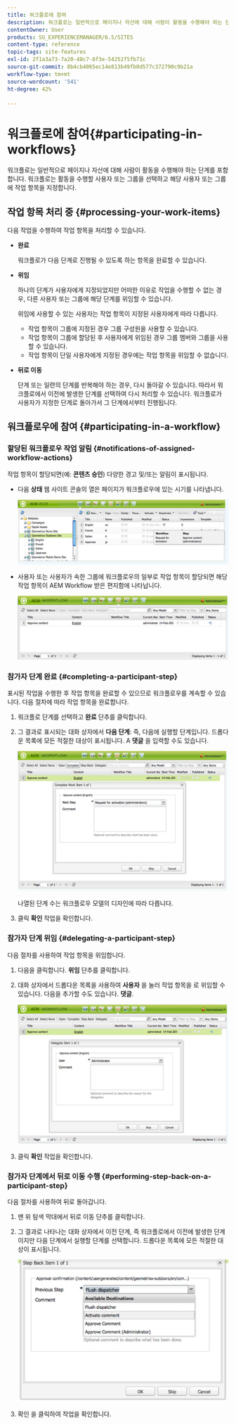 ```yaml
---
title: 워크플로에 참여
description: 워크플로는 일반적으로 페이지나 자산에 대해 사람이 활동을 수행해야 하는 단계를 포함합니다. 워크플로는 활동을 수행할 사용자 또는 그룹을 선택하고 해당 사용자 또는 그룹에 작업 항목을 지정합니다.
contentOwner: User
products: SG_EXPERIENCEMANAGER/6.5/SITES
content-type: reference
topic-tags: site-features
exl-id: 2f1a3a73-7a20-48c7-8f3e-54252f5fb71c
source-git-commit: 8b4cb4065ec14e813b49fb0d577c372790c9b21a
workflow-type: tm+mt
source-wordcount: '541'
ht-degree: 42%

---
```


# 워크플로에 참여{#participating-in-workflows}

워크플로는 일반적으로 페이지나 자산에 대해 사람이 활동을 수행해야 하는 단계를 포함합니다. 워크플로는 활동을 수행할 사용자 또는 그룹을 선택하고 해당 사용자 또는 그룹에 작업 항목을 지정합니다.

## 작업 항목 처리 중 {#processing-your-work-items}

다음 작업을 수행하여 작업 항목을 처리할 수 있습니다.

* **완료**

  워크플로가 다음 단계로 진행될 수 있도록 하는 항목을 완료할 수 있습니다.

* **위임**

  하나의 단계가 사용자에게 지정되었지만 어떠한 이유로 작업을 수행할 수 없는 경우, 다른 사용자 또는 그룹에 해당 단계를 위임할 수 있습니다.

  위임에 사용할 수 있는 사용자는 작업 항목이 지정된 사용자에게 따라 다릅니다.

   * 작업 항목이 그룹에 지정된 경우 그룹 구성원을 사용할 수 있습니다.
   * 작업 항목이 그룹에 할당된 후 사용자에게 위임된 경우 그룹 멤버와 그룹을 사용할 수 있습니다.
   * 작업 항목이 단일 사용자에게 지정된 경우에는 작업 항목을 위임할 수 없습니다.

* **뒤로 이동**

  단계 또는 일련의 단계를 반복해야 하는 경우, 다시 돌아갈 수 있습니다. 따라서 워크플로에서 이전에 발생한 단계를 선택하여 다시 처리할 수 있습니다. 워크플로가 사용자가 지정한 단계로 돌아가서 그 단계에서부터 진행됩니다.

## 워크플로우에 참여 {#participating-in-a-workflow}

### 할당된 워크플로우 작업 알림 {#notifications-of-assigned-workflow-actions}

작업 항목이 할당되면(예: **콘텐츠 승인**) 다양한 경고 및/또는 알림이 표시됩니다.

* 다음 **상태** 웹 사이트 콘솔의 열은 페이지가 워크플로우에 있는 시기를 나타냅니다.

  ![워크플로 상태-1](assets/workflowstatus-1.png)

* 사용자 또는 사용자가 속한 그룹에 워크플로우의 일부로 작업 항목이 할당되면 해당 작업 항목이 AEM Workflow 받은 편지함에 나타납니다.

  ![workflowinbox](assets/workflowinbox.png)

### 참가자 단계 완료 {#completing-a-participant-step}

표시된 작업을 수행한 후 작업 항목을 완료할 수 있으므로 워크플로우를 계속할 수 있습니다. 다음 절차에 따라 작업 항목을 완료합니다.

1. 워크플로 단계를 선택하고 **완료** 단추를 클릭합니다.
1. 그 결과로 표시되는 대화 상자에서 **다음 단계**: 즉, 다음에 실행할 단계입니다. 드롭다운 목록에 모든 적절한 대상이 표시됩니다. A **댓글** 을 입력할 수도 있습니다.

   ![workflowcomplete](assets/workflowcomplete.png)

   나열된 단계 수는 워크플로우 모델의 디자인에 따라 다릅니다.

1. 클릭 **확인** 작업을 확인합니다.

### 참가자 단계 위임 {#delegating-a-participant-step}

다음 절차를 사용하여 작업 항목을 위임합니다.

1. 다음을 클릭합니다. **위임** 단추를 클릭합니다.
1. 대화 상자에서 드롭다운 목록을 사용하여 **사용자** 을 눌러 작업 항목을 로 위임할 수 있습니다. 다음을 추가할 수도 있습니다. **댓글**.

   ![workflowdelegate](assets/workflowdelegate.png)

1. 클릭 **확인** 작업을 확인합니다.

### 참가자 단계에서 뒤로 이동 수행 {#performing-step-back-on-a-participant-step}

다음 절차를 사용하여 뒤로 돌아갑니다.

1. 맨 위 탐색 막대에서 뒤로 이동 단추를 클릭합니다.
1. 그 결과로 나타나는 대화 상자에서 이전 단계, 즉 워크플로에서 이전에 발생한 단계이지만 다음 단계에서 실행할 단계를 선택합니다. 드롭다운 목록에 모든 적절한 대상이 표시됩니다.

   ![screen_shot_2018-08-10at155325](assets/screen_shot_2018-08-10at155325.jpg)

1. 확인 을 클릭하여 작업을 확인합니다.
